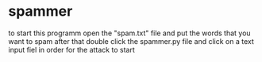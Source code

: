 # spammer
to start this programm open the "spam.txt" file and put the words that you want to spam
after that double click the spammer.py file and click on a text input fiel in order for the attack to start
